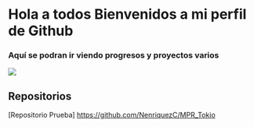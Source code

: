 # Hola a todos Bienvenidos a mi perfil de Github

### Aquí se podran ir viendo progresos y proyectos varios 

![]([https://www.wallpaperflare.com/technology-programming-coding-python-wallpaper-cuglq/download/2561x1440](https://db0dce98.delivery.rocketcdn.me/en/files/2024/06/Python-Variables.jpg))
## Repositorios
[Repositorio Prueba] https://github.com/NenriquezC/MPR_Tokio
